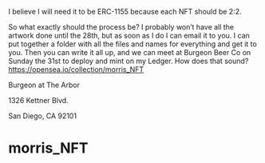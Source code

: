 I believe I will need it to be ERC-1155 because each NFT should be 2:2.


So what exactly should the process be? I probably won’t have all the artwork done until the 28th, but as soon as I do I can email it to you. I can put together a folder with all the files and names for everything and get it to you. Then you can write it all up, and we can meet at Burgeon Beer Co on Sunday the 31st to deploy and mint on my Ledger. How does that sound? https://opensea.io/collection/morris_NFT



Burgeon at The Arbor

1326 Kettner Blvd.

San Diego, CA 92101
# morris_NFT
